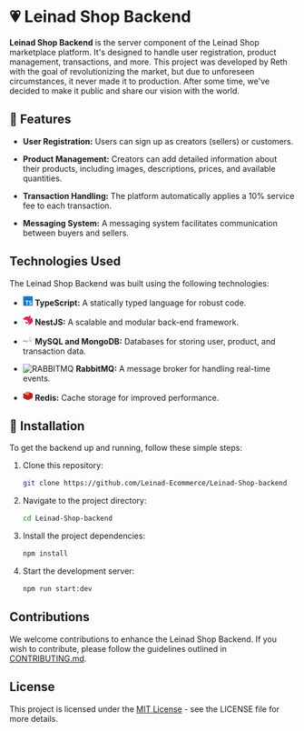 # 💗 Leinad Shop Backend

**Leinad Shop Backend** is the server component of the Leinad Shop marketplace platform. It's designed to handle user registration, product management, transactions, and more. This project was developed by Reth with the goal of revolutionizing the market, but due to unforeseen circumstances, it never made it to production. After some time, we've decided to make it public and share our vision with the world.

## 🔰 Features

- **User Registration:** Users can sign up as creators (sellers) or customers.

- **Product Management:** Creators can add detailed information about their products, including images, descriptions, prices, and available quantities.

- **Transaction Handling:** The platform automatically applies a 10% service fee to each transaction.

- **Messaging System:** A messaging system facilitates communication between buyers and sellers.

## Technologies Used

The Leinad Shop Backend was built using the following technologies:

- <img alt="TYPESCRIPT" height="17" width="17" src="https://raw.githubusercontent.com/devicons/devicon/master/icons/typescript/typescript-original.svg"> **TypeScript:** A statically typed language for robust code.

- <img alt="NESTJS" height="17" width="17" src="https://raw.githubusercontent.com/devicons/devicon/master/icons/nestjs/nestjs-plain.svg"> **NestJS:** A scalable and modular back-end framework.

- <img alt="MYSQL" height="17" width="17" src="https://raw.githubusercontent.com/devicons/devicon/master/icons/mysql/mysql-original-wordmark.svg"> **MySQL and MongoDB:** Databases for storing user, product, and transaction data.

- <img alt="RABBITMQ" height="17" width="17" src="https://cdn.discordapp.com/attachments/1141573985331593297/1143365761306468383/image.png"> **RabbitMQ:** A message broker for handling real-time events.

- <img alt="REDIS" height="17" width="17" src="https://raw.githubusercontent.com/devicons/devicon/master/icons/redis/redis-original.svg"> **Redis:** Cache storage for improved performance.

## 🌟 Installation

To get the backend up and running, follow these simple steps:

1. Clone this repository:

    ```bash
    git clone https://github.com/Leinad-Ecommerce/Leinad-Shop-backend
    ```

2. Navigate to the project directory:

    ```bash
    cd Leinad-Shop-backend
    ```

3. Install the project dependencies:

    ```bash
    npm install
    ```

4. Start the development server:

    ```bash
    npm run start:dev
    ```

## Contributions

We welcome contributions to enhance the Leinad Shop Backend. If you wish to contribute, please follow the guidelines outlined in [CONTRIBUTING.md](CONTRIBUTING.md).

## License

This project is licensed under the [MIT License](LICENSE) - see the LICENSE file for more details.
